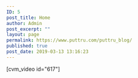 ```yaml
---
ID: 5
post_title: Home
author: Admin
post_excerpt: ""
layout: page
permalink: https://www.puttru.com/puttru_blog/
published: true
post_date: 2019-03-13 13:16:23
---
```

[cvm_video id="617"]